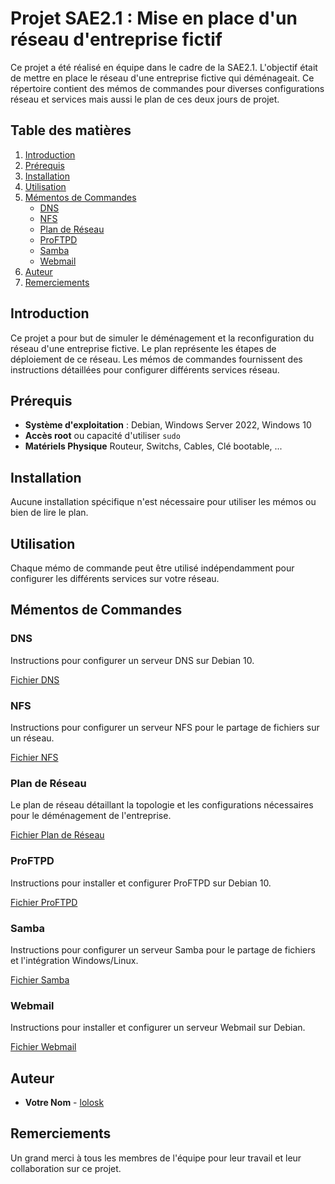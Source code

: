 # Projet SAE2.1 : Mise en place d'un réseau d'entreprise fictif

Ce projet a été réalisé en équipe dans le cadre de la SAE2.1. L'objectif était de mettre en place le réseau d'une entreprise fictive qui déménageait. Ce répertoire contient des mémos de commandes pour diverses configurations réseau et services mais aussi le plan de ces deux jours de projet.

## Table des matières

1. [Introduction](#introduction)
2. [Prérequis](#prérequis)
3. [Installation](#installation)
4. [Utilisation](#utilisation)
5. [Mémentos de Commandes](#mémentos-de-commandes)
    - [DNS](#dns)
    - [NFS](#nfs)
    - [Plan de Réseau](#plan-de-réseau)
    - [ProFTPD](#proftpd)
    - [Samba](#samba)
    - [Webmail](#webmail)
6. [Auteur](#auteur)
7. [Remerciements](#remerciements)

## Introduction

Ce projet a pour but de simuler le déménagement et la reconfiguration du réseau d'une entreprise fictive. Le plan représente les étapes de déploiement de ce réseau. Les mémos de commandes fournissent des instructions détaillées pour configurer différents services réseau.

## Prérequis

- **Système d'exploitation** : Debian, Windows Server 2022, Windows 10
- **Accès root** ou capacité d'utiliser `sudo`
- **Matériels Physique** Routeur, Switchs, Cables, Clé bootable, ...

## Installation

Aucune installation spécifique n'est nécessaire pour utiliser les mémos ou bien de lire le plan.

## Utilisation

Chaque mémo de commande peut être utilisé indépendamment pour configurer les différents services sur votre réseau.

## Mémentos de Commandes

### DNS

Instructions pour configurer un serveur DNS sur Debian 10.

[Fichier DNS](Sae21/Memento/dns.html)

### NFS

Instructions pour configurer un serveur NFS pour le partage de fichiers sur un réseau.

[Fichier NFS](/memento/nfs.html)

### Plan de Réseau

Le plan de réseau détaillant la topologie et les configurations nécessaires pour le déménagement de l'entreprise.

[Fichier Plan de Réseau](/memento/plan.html)

### ProFTPD

Instructions pour installer et configurer ProFTPD sur Debian 10.

[Fichier ProFTPD](/memento/proftpd.html)

### Samba

Instructions pour configurer un serveur Samba pour le partage de fichiers et l'intégration Windows/Linux.

[Fichier Samba](/memento/samba.html)

### Webmail

Instructions pour installer et configurer un serveur Webmail sur Debian.

[Fichier Webmail](/memento/webmail.html)

## Auteur

- **Votre Nom** - [lolosk](https://github.com/lolosk)


## Remerciements

Un grand merci à tous les membres de l'équipe pour leur travail et leur collaboration sur ce projet.
